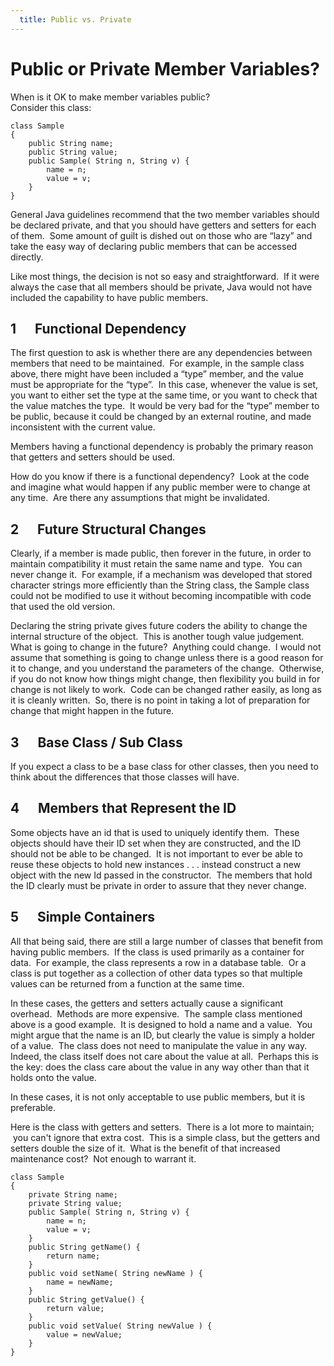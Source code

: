 ```yaml
---
  title: Public vs. Private
---
```

#  Public or Private Member Variables?

When is it OK to make member variables public?  
Consider this class:

```
class Sample
{
    public String name;
    public String value;
    public Sample( String n, String v) {
        name = n;
        value = v;
    }
}
```


General Java guidelines recommend that the two member variables should be declared private, and that you should have getters and setters for each of them.  Some amount of guilt is dished out on those who are “lazy” and take the easy way of declaring public members that can be accessed directly. 

Like most things, the decision is not so easy and straightforward.  If it were always the case that all members should be private, Java would not have included the capability to have public members.

## 1      Functional Dependency

The first question to ask is whether there are any dependencies between members that need to be maintained.  For example, in the sample class above, there might have been included a “type” member, and the value must be appropriate for the “type”.  In this case, whenever the value is set, you want to either set the type at the same time, or you want to check that the value matches the type.  It would be very bad for the “type” member to be public, because it could be changed by an external routine, and made inconsistent with the current value. 

Members having a functional dependency is probably the primary reason that getters and setters should be used.  

How do you know if there is a functional dependency?  Look at the code and imagine what would happen if any public member were to change at any time.  Are there any assumptions that might be invalidated.

## 2      Future Structural Changes

Clearly, if a member is made public, then forever in the future, in order to maintain compatibility it must retain the same name and type.  You can never change it.  For example, if a mechanism was developed that stored character strings more efficiently than the String class, the Sample class could not be modified to use it without becoming incompatible with code that used the old version. 

Declaring the string private gives future coders the ability to change the internal structure of the object.  This is another tough value judgement.  What is going to change in the future?  Anything could change.  I would not assume that something is going to change unless there is a good reason for it to change, and you understand the parameters of the change.  Otherwise, if you do not know how things might change, then flexibility you build in for change is not likely to work.  Code can be changed rather easily, as long as it is cleanly written.  So, there is no point in taking a lot of preparation for change that might happen in the future.

## 3      Base Class / Sub Class

If you expect a class to be a base class for other classes, then you need to think about the differences that those classes will have.

## 4      Members that Represent the ID

Some objects have an id that is used to uniquely identify them.  These objects should have their ID set when they are constructed, and the ID should not be able to be changed.  It is not important to ever be able to reuse these objects to hold new instances . . . instead construct a new object with the new Id passed in the constructor.  The members that hold the ID clearly must be private in order to assure that they never change.

## 5      Simple Containers

All that being said, there are still a large number of classes that benefit from having public members.  If the class is used primarily as a container for data.  For example, the class represents a row in a database table.  Or a class is put together as a collection of other data types so that multiple values can be returned from a function at the same time.  

In these cases, the getters and setters actually cause a significant overhead.  Methods are more expensive.  The sample class mentioned above is a good example.  It is designed to hold a name and a value.  You might argue that the name is an ID, but clearly the value is simply a holder of a value.  The class does not need to manipulate the value in any way.  Indeed, the class itself does not care about the value at all.  Perhaps this is the key: does the class care about the value in any way other than that it holds onto the value. 

In these cases, it is not only acceptable to use public members, but it is preferable.  

Here is the class with getters and setters.  There is a lot more to maintain;  you can't ignore that extra cost.  This is a simple class, but the getters and setters double the size of it.  What is the benefit of that increased maintenance cost?  Not enough to warrant it.

```
class Sample
{
    private String name;
    private String value;
    public Sample( String n, String v) {
        name = n;
        value = v;
    }
    public String getName() {
        return name;
    }
    public void setName( String newName ) {
        name = newName;
    }
    public String getValue() {
        return value;
    }
    public void setValue( String newValue ) {
        value = newValue;
    }
}
```
